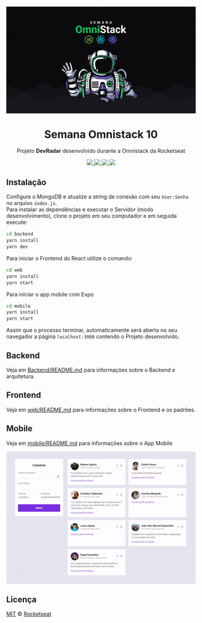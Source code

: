 <img src="./static/omnistack.png" align="center"></img>
<h1 align="center">Semana Omnistack 10</h1>
<p align="center">Projeto <strong>DevRadar</strong> desenvolvido durante a Omnistack da Rocketseat</p>

<p align="center">
  <a aria-label="Versão do Node" href="https://github.com/nodejs/node/blob/master/doc/changelogs/CHANGELOG_V12.md#12.14.1">
    <img src="https://img.shields.io/badge/node.js@lts-12.14.1-informational?logo=Node.JS"></img>
  </a>
  <a aria-label="Versão do React" href="https://github.com/facebook/react/blob/master/CHANGELOG.md#16120-november-14-2019">
    <img src="https://img.shields.io/badge/react-16.12.0-informational?logo=react"></img>
  </a>
   <a aria-label="Versão do React-native" href="https://www.npmjs.com/package/react-native/v/0.61.5">
    <img src="https://img.shields.io/badge/React--native-0.61.5-blue?logo=react"></img>
  </a>
  <a aria-label="Dia 5 de 5" href="https://rocketseat.com.br/week-10/aulas#5">
    <img src="https://img.shields.io/badge/Dia-5-green"></img>
  </a>
</p>

## Instalação
Configure o MongoDB e atualize a string de conexão com seu `User:Senha` no arquivo `index.js`.  
Para instalar as dependências e executar o Servidor (modo desenvolvimento), clone o projeto em seu computador e em seguida execute:
```bash
cd backend
yarn install
yarn dev
```
Para iniciar o Frontend do React utilize o comando:
```bash
cd web
yarn install
yarn start
```
Para iniciar o app mobile com Expo
```bash
cd mobile
yarn install
yarn start
```
Assim que o processo terminar, automaticamente será aberta no seu navegador a página `localhost:3000` contendo o Projeto desenvolvido.

## Backend
Veja em [Backend/README.md](./backend) para informações sobre o Backend e arquitetura.

## Frontend
Veja em [web/README.md](./web) para informações sobre o Frontend e os padrões.

## Mobile
Veja em [mobile/README.md](./mobile) para informações sobre o App Mobile

<img align="center" src="./static/frontend.gif"></img>

## Licença

[MIT](./LICENSE) &copy; [Rocketseat](https://rocketseat.com.br/)

